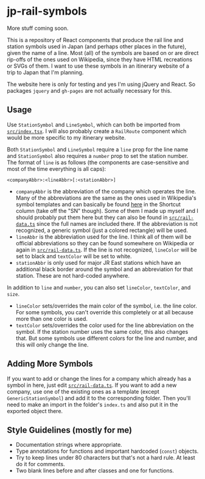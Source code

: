# jp-rail-symbols
More stuff coming soon.

This is a repository of React components that produce the rail line and station symbols used in Japan (and perhaps other places in the future), given the name of a line. Most (all) of the symbols are based on or are direct rip-offs of the ones used on Wikipedia, since they have HTML recreations or SVGs of them. I want to use these symbols in an itinerary website of a trip to Japan that I'm planning.

The website here is only for testing and yes I'm using jQuery and React. So packages `jquery` and `gh-pages` are not actually necessary for this.

## Usage
Use `StationSymbol` and `LineSymbol`, which can both be imported from [`src/index.tsx`](src/index.tsx). I will also probably create a `RailRoute` component which would be more specific to my itinerary website.

Both `StationSymbol` and `LineSymbol` require a `line` prop for the line name and `StationSymbol` also requires a `number` prop to set the station number. The format of `line` is as follows (the components are case-sensitive and most of the time everything is all caps):

```
<companyAbbr>:<lineAbbr>[:<stationAbbr>]
```

* `companyAbbr` is the abbreviation of the company which operates the line. Many of the abbreviations are the same as the ones used in Wikipedia's symbol templates and can basically be found [here](https://en.wikipedia.org/wiki/Template:SNList) in the Shortcut column (take off the "SN" though). Some of them I made up myself and I should probably put them here but they can also be found in [`src/rail-data.ts`](src/rail-data.ts) since the full names are included there. If the abbreviation is not recognized, a generic symbol (just a colored rectangle) will be used.
* `lineAbbr` is the abbreviation used for the line. I think all of them will be official abbreviations so they can be found somewhere on Wikipedia or again in [`src/rail-data.ts`](src/rail-data.ts). If the line is not recognized, `lineColor` will be set to black and `textColor` will be set to white.
* `stationAbbr` is only used for major JR East stations which have an additional black border around the symbol and an abbreviation for that station. These are not hard-coded anywhere.

In addition to `line` and `number`, you can also set `lineColor`, `textColor`, and `size`.

* `lineColor` sets/overrides the main color of the symbol, i.e. the line color. For some symbols, you can't override this completely or at all because more than one color is used.
* `textColor` sets/overrides the color used for the line abbreviation on the symbol. If the station number uses the same color, this also changes that. But some symbols use different colors for the line and number, and this will only change the line.

## Adding More Symbols
If you want to add or change the lines for a company which already has a symbol in here, just edit [`src/rail-data.ts`](src/rail-data.ts). If you want to add a new company, use one of the existing ones as a template (except `GenericStationSymbol`) and add it to the corresponding folder. Then you'll need to make an import in the folder's `index.ts` and also put it in the exported object there.

## Style Guidelines (mostly for me)
* Documentation strings where appropriate.
* Type annotations for functions and important hardcoded (`const`) objects.
* Try to keep lines under 80 characters but that's not a hard rule. At least do it for comments.
* Two blank lines before and after classes and one for functions.
